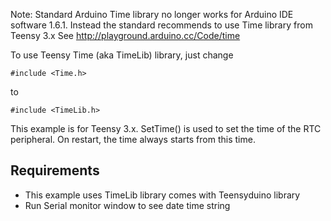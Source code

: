 Note: Standard Arduino Time library no longer works for Arduino IDE software 1.6.1.
Instead the standard recommends to use Time library from Teensy 3.x
See http://playground.arduino.cc/Code/time

To use Teensy Time (aka TimeLib) library, just change 

```
#include <Time.h>
```

to

```
#include <TimeLib.h>
```

This example is for Teensy 3.x.
SetTime() is used to set the time of the RTC peripheral.  On restart, the time always starts from this time.

## Requirements

- This example uses TimeLib library comes with Teensyduino library
- Run Serial monitor window to see date time string